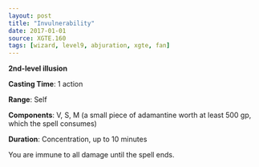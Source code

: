 ```yaml
---
layout: post
title: "Invulnerability"
date: 2017-01-01
source: XGTE.160
tags: [wizard, level9, abjuration, xgte, fan]
---
```


**2nd-level illusion**

**Casting Time**: 1 action

**Range**: Self

**Components**: V, S, M (a small piece of adamantine worth at least 500 gp, which the spell consumes)

**Duration**: Concentration, up to 10 minutes

You are immune to all damage until the spell ends.

